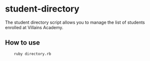 # student-directory #

The student directory script allows you to manage the list of students enrolled at Villains Academy.

## How to use ##

```shell
	ruby directory.rb
```
